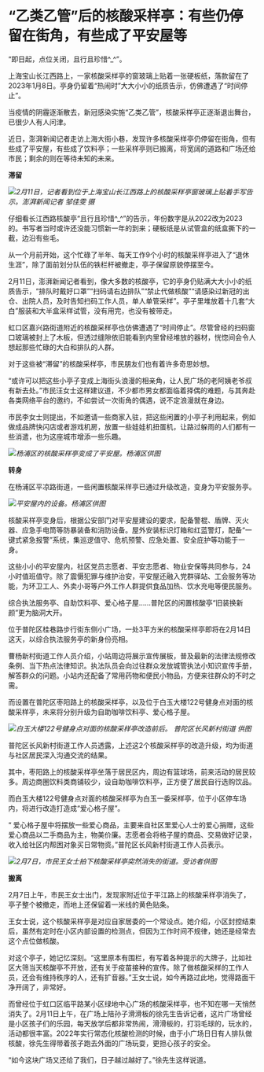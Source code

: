 # “乙类乙管”后的核酸采样亭：有些仍停留在街角，有些成了平安屋等

“即日起，点位关闭，且行且珍惜^_^”。

上海宝山长江西路上，一家核酸采样亭的窗玻璃上贴着一张硬板纸，落款留在了2023年1月8日。亭身仍留着“热闹时”大大小小的纸质告示，仿佛遭遇了“时间停止”。

当疫情的阴霾逐渐散去，新冠感染实施“乙类乙管”，核酸采样亭正逐渐退出舞台，已很少人有人问津。

近日，澎湃新闻记者走访上海大街小巷，发现许多核酸采样亭仍停留在街角，但有些成了平安屋，有些成了饮料亭；一些采样亭则已搬离，将宽阔的道路和广场还给市民；剩余的则在等待未知的未来。

**滞留**

![](https://inews.gtimg.com/newsapp_bt/0/15659942344/1000)_2月11日，记者看到位于上海宝山长江西路上的核酸采样亭窗玻璃上贴着手写告示。澎湃新闻记者
邹佳雯 摄_

仔细看长江西路核酸亭“且行且珍惜^_^”的告示，年份数字是从2022改为2023的。书写者当时或许还没能习惯新一年的到来；硬板纸是从试管盒的纸盒撕下的一截，边沿有些毛。

从一个月前开始，这个忙碌了半年、每天工作9个小时的核酸采样亭进入了“退休生涯”，除了面前划分队伍的铁栏杆被撤走，亭子保留原貌停摆至今。

2月11日，澎湃新闻记者看到，像大多数的核酸亭，它的亭身仍贴满大大小小的纸质告示，“排队时戴好口罩”“扫码请右边排队”“禁止代做核酸”“请感染过新冠的出仓、出院人员，及时告知扫码工作人员，单人单管采样”。亭子里堆放着十几套“大白”服装和大半盒采样试管，没有用完，也没有被带走。

虹口区嘉兴路街道附近的核酸采样亭也仿佛遭遇了“时间停止”。尽管曾经的扫码窗口玻璃被封上了木板，但透过缝隙依旧能看到内里曾经堆放的器材，恍惚间会令人想起那些忙碌的大白和排队的人群。

对于这些被“滞留”的核酸采样亭，市民朋友们也有着许多奇思妙想。

“或许可以把这些小亭子变成上海街头浪漫的相亲角，让人民广场的老阿姨老爷叔有新去处。”市民汪女士这样建议道，不少都市男女都面临着择偶的难题，与其奔赴各类网络平台的邀约，不如尝试一次街角的偶遇，说不定浪漫就在身边。

市民李女士则提出，不如邀请一些商家入驻，把这些闲置的小亭子利用起来，例如做成品牌快闪店或者游戏机房，放置一些娃娃机扭蛋机，让路过躲雨的人们都有一些消遣，也为这座城市增添一些乐趣。

![](https://inews.gtimg.com/newsapp_bt/0/15659942362/1000)_杨浦区的核酸采样亭变成了平安屋。杨浦区供图_

**转身**

在杨浦区平凉路街道，一些闲置核酸采样亭已通过升级改造，变身为平安服务亭。

![](https://inews.gtimg.com/newsapp_bt/0/15659942397/1000)_平安屋内的设备。杨浦区供图_

核酸采样亭变身后，根据公安部门对平安屋建设的要求，配备警棍、盾牌、灭火器、应急手电筒等防暴装备和消防设备。屋外安装标识灯箱和红蓝警灯，配备“一键式紧急报警”系统，集巡逻值守、危机预警、应急处置、安全庇护等功能于一身。

这些小小的平安屋内，社区党员志愿者、平安志愿者、物业安保等共同参与，24小时值班值守。除了震慑犯罪与维护治安，平安屋还融入党群驿站、工会服务等功能，为环卫工人、外卖小哥等户外工作人群提供食品加热、饮水充电等便民服务。

综合执法服务亭、自助饮料亭、爱心格子屋……普陀区的闲置核酸亭“旧装换新颜”更为脑洞大开。

位于普陀区桂巷路步行街东侧小广场，一处3平方米的核酸采样亭即将在2月14日这天，以综合执法服务亭的新身份亮相。

曹杨新村街道工作人员介绍，小站周边将展示宣传展板，普及最新的法律法规修改条例、当下热点法律知识。执法队员会向过往群众发放城管执法小知识宣传手册，解答群众的问题。小站内还配备了常用药物和便民小物品，方便来往群众的不时之需。

而设置在普陀区枣阳路上的核酸采样亭，以及位于白玉大楼122号健身点对面的核酸采样亭，未来将分别升级为自助咖啡饮料亭、爱心格子屋。

![](https://inews.gtimg.com/newsapp_bt/0/15659942436/1000)_白玉大楼122号健身点对面的核酸采样亭改造前后。
普陀区长风新村街道 供图_

普陀区长风新村街道工作人员透露，上述这2个核酸采样亭的改造升级，均为街道与社区居民深入沟通交流的结果。

其中，枣阳路上的核酸采样亭坐落于居民区内，周边有篮球场，前来活动的居民较多。周边商圈饮料类商铺较少，设自助咖啡饮料亭，正方便了居民自行选购饮品。

而白玉大楼122号健身点对面的核酸采样亭为白玉一委采样亭，位于小区停车场内，将进行改造打造成“爱心格子屋”。

“
爱心格子屋中将摆放一些爱心商品，主要来自社区里爱心人士的爱心捐赠，这些爱心商品以二手商品为主，物美价廉。志愿者会将格子屋的商品、交易做好记录，收入给社区内帮困对象买日常物资。”普陀区长风新村街道工作人员表示。

![](https://inews.gtimg.com/newsapp_bt/0/15659942452/1000)_2月7日，市民王女士拍下核酸采样亭突然消失的街道。受访者供图_

**搬离**

2月7日上午，市民王女士出门，发现家附近位于平江路上的核酸采样亭消失了，亭子整个被撤走，而地上还保留着一米线的黄色贴条。

王女士说，这个核酸采样亭是对应自家居委的一个常设点。她介绍，小区封控结束后，虽然有定时在小区内部设置的检测点，但因为工作时间不规律，她还是经常去这个点位做核酸。

对这个亭子，她记忆深刻。“这里原本有围栏，有写着各种提示的大牌子，比如社区大筛当天核酸亭不开放，还有关于疫苗接种的宣传。除了做核酸采样的工作人员，还会有维持秩序的人，还有扩音器。”王女士说，如今再路过此地，觉得路面干净开阔了，非常好。

而曾经位于虹口区临平路某小区绿地中心广场的核酸采样亭，也不知在哪一天悄然消失了。2月11日上午，在广场上陪孙子滑滑板的徐先生告诉记者，这片广场曾经是小区孩子们的乐园，每天放学后都非常热闹，滑滑板的，打羽毛球的，玩水的，活动都很丰富。2022年实行常态化核酸检测的时候，由于小广场日日有人排队做核酸，徐先生得带着孩子跑去外面的广场玩耍，更担心孩子的安全。

“如今这块广场又还给了我们，日子越过越好了。”徐先生这样说道。

